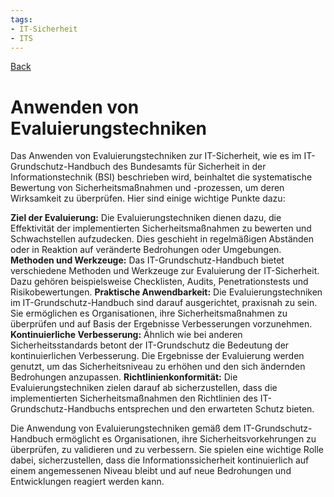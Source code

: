 ```yaml
---
tags:
- IT-Sicherheit
- ITS
---
```

[Back](Uebersicht%20der%20IT-Sicherheit%20Themen.md)
# Anwenden von Evaluierungstechniken
Das Anwenden von Evaluierungstechniken zur IT-Sicherheit, wie es im IT-Grundschutz-Handbuch des Bundesamts für Sicherheit in der Informationstechnik (BSI) beschrieben wird, beinhaltet die systematische Bewertung von Sicherheitsmaßnahmen und -prozessen, um deren Wirksamkeit zu überprüfen. Hier sind einige wichtige Punkte dazu:

**Ziel der Evaluierung:** Die Evaluierungstechniken dienen dazu, die Effektivität der implementierten Sicherheitsmaßnahmen zu bewerten und Schwachstellen aufzudecken. Dies geschieht in regelmäßigen Abständen oder in Reaktion auf veränderte Bedrohungen oder Umgebungen.
**Methoden und Werkzeuge:** Das IT-Grundschutz-Handbuch bietet verschiedene Methoden und Werkzeuge zur Evaluierung der IT-Sicherheit. Dazu gehören beispielsweise Checklisten, Audits, Penetrationstests und Risikobewertungen.
**Praktische Anwendbarkeit:** Die Evaluierungstechniken im IT-Grundschutz-Handbuch sind darauf ausgerichtet, praxisnah zu sein. Sie ermöglichen es Organisationen, ihre Sicherheitsmaßnahmen zu überprüfen und auf Basis der Ergebnisse Verbesserungen vorzunehmen.
**Kontinuierliche Verbesserung:** Ähnlich wie bei anderen Sicherheitsstandards betont der IT-Grundschutz die Bedeutung der kontinuierlichen Verbesserung. Die Ergebnisse der Evaluierung werden genutzt, um das Sicherheitsniveau zu erhöhen und den sich ändernden Bedrohungen anzupassen.
**Richtlinienkonformität:** Die Evaluierungstechniken zielen darauf ab sicherzustellen, dass die implementierten Sicherheitsmaßnahmen den Richtlinien des IT-Grundschutz-Handbuchs entsprechen und den erwarteten Schutz bieten.

Die Anwendung von Evaluierungstechniken gemäß dem IT-Grundschutz-Handbuch ermöglicht es Organisationen, ihre Sicherheitsvorkehrungen zu überprüfen, zu validieren und zu verbessern. Sie spielen eine wichtige Rolle dabei, sicherzustellen, dass die Informationssicherheit kontinuierlich auf einem angemessenen Niveau bleibt und auf neue Bedrohungen und Entwicklungen reagiert werden kann.